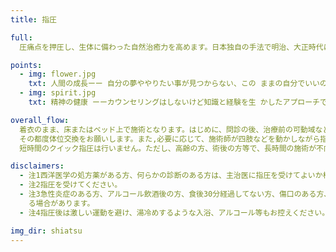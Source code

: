 ```yaml
---
title: 指圧

full:
  圧痛点を押圧し、生体に備わった自然治癒力を高めます。日本独自の手法で明治、大正時代にかけて設立さたもので、現代の原型は浪越徳次郎によって確立されたものと言われています。按摩やマッサージのように「揉む」「叩く」といった動的な手法とは事なり、施術面に垂直に押圧し、疾病の予防や健康維持、ある種の慢性疾患の改善にも効果が期待できます。効果に個人差がありますが、二回の施術でコロナ感染後遺症の嗅覚消失、目眩が改善がみられたり、また五十肩の未治療で放置し可動域が極端に制限され、髪の毛も洗えず、服の着脱も片方ずつしかできなかった方が、三回の治療で改善しました。

points:
  - img: flower.jpg
    txt: 人間の成長ーー 自分の夢ややりたい事が見つからない、この ままの自分でいいのかなと悩む、将来が心配
  - img: spirit.jpg
    txt: 精神の健康 ーーカウンセリングはしないけど知識と経験を生 かしたアプローチで、各患者さんにあった精神の健康法を見 つ ける

overall_flow:
  着衣のまま、床またはベッド上で施術となります。はじめに、問診の後、治療前の可動域などの簡単なテストをして施術がはじます。腹這い、仰臥位、など
  その都度体位交換をお願いします。また,必要に応じて、施術師が四肢などを動かしながら指圧を行うこともあります。患部のみでなく、身体を全体として見るので、原則、頭から足の指先まで、施術範囲は広範なので
  短時間のクイック指圧は行いません。ただし、高齢の方、術後の方等で、長時間の施術が不向きの方は短時間となることがあります。

disclaimers:
  - 注1西洋医学の処方薬がある方、何らかの診断のある方は、主治医に指圧を受けてよいか相談の上、
  - 注2指圧を受けてください。
  - 注3急性炎症のある方、アルコール飲酒後の方、食後30分経過してない方、傷口のある方、等お断りす
    る場合があります。
  - 注4指圧後は激しい運動を避け、湯冷めするような入浴、アルコール等もお控えください。

img_dir: shiatsu
---
```

